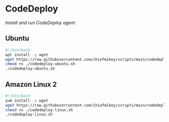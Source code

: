 # CodeDeploy

_Install and run CodeDeploy agent_

## Ubuntu

```sh
#!/bin/bash
apt install -y wget
wget https://raw.githubusercontent.com/chiefmikey/scripts/main/codedeploy/codedeploy-ubuntu.sh
chmod +x ./codedeploy-ubuntu.sh
./codedeploy-ubuntu.sh
```

## Amazon Linux 2

```sh
#!/bin/bash
yum install -y wget
wget https://raw.githubusercontent.com/chiefmikey/scripts/main/codedeploy/codedeploy-linux.sh
chmod +x ./codedeploy-linux.sh
./codedeploy-linux.sh
```
